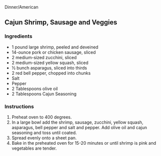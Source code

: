 Dinner/American

## Cajun Shrimp, Sausage and Veggies

### Ingredients

- 1 pound large shrimp, peeled and deveined
- 14-ounce pork or chicken sausage, sliced
- 2 medium-sized zucchini, sliced
- 2 medium-sized yellow squash, sliced
- ½ bunch asparagus, sliced into thirds
- 2 red bell pepper, chopped into chunks
- Salt
- Pepper
- 2 Tablespoons olive oil
- 2 Tablespoons Cajun Seasoning 

### Instructions

1. Preheat oven to 400 degrees. 
2. In a large bowl add the shrimp, sausage, zucchini, yellow squash, asparagus, bell pepper and salt and pepper. Add olive oil and cajun seasoning and toss until coated.
3. Spread evenly onto a sheet pan. 
4. Bake in the preheated oven for 15-20 minutes or until shrimp is pink and vegetables are tender.
